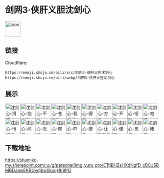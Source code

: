 # 剑网3·侠肝义胆沈剑心
<img src="https://emoji.shojo.cn/bili/src/剑网3·侠肝义胆沈剑心/icon.png" width="50" height="50" alt="icon">

## 链接
Cloudflare:
```
https://emoji.shojo.cn/bili/src/剑网3·侠肝义胆沈剑心
https://emoji.shojo.cn/bili/webp/剑网3·侠肝义胆沈剑心
```
## 展示
<img src="https://emoji.shojo.cn/bili/src/剑网3·侠肝义胆沈剑心/沈剑心-滑稽.png" width="50" height="50" alt="沈剑心-滑稽"><img src="https://emoji.shojo.cn/bili/src/剑网3·侠肝义胆沈剑心/沈剑心-抱大腿.png" width="50" height="50" alt="沈剑心-抱大腿"><img src="https://emoji.shojo.cn/bili/src/剑网3·侠肝义胆沈剑心/沈剑心-不屑.png" width="50" height="50" alt="沈剑心-不屑"><img src="https://emoji.shojo.cn/bili/src/剑网3·侠肝义胆沈剑心/沈剑心-苍天呐.png" width="50" height="50" alt="沈剑心-苍天呐"><img src="https://emoji.shojo.cn/bili/src/剑网3·侠肝义胆沈剑心/沈剑心-我秃了.png" width="50" height="50" alt="沈剑心-我秃了"><img src="https://emoji.shojo.cn/bili/src/剑网3·侠肝义胆沈剑心/沈剑心-得意.png" width="50" height="50" alt="沈剑心-得意"><img src="https://emoji.shojo.cn/bili/src/剑网3·侠肝义胆沈剑心/沈剑心-方了.png" width="50" height="50" alt="沈剑心-方了"><img src="https://emoji.shojo.cn/bili/src/剑网3·侠肝义胆沈剑心/沈剑心-开心.png" width="50" height="50" alt="沈剑心-开心"><img src="https://emoji.shojo.cn/bili/src/剑网3·侠肝义胆沈剑心/沈剑心-呕吐.png" width="50" height="50" alt="沈剑心-呕吐"><img src="https://emoji.shojo.cn/bili/src/剑网3·侠肝义胆沈剑心/沈剑心-咆哮.png" width="50" height="50" alt="沈剑心-咆哮"><img src="https://emoji.shojo.cn/bili/src/剑网3·侠肝义胆沈剑心/沈剑心-悄悄话.png" width="50" height="50" alt="沈剑心-悄悄话"><img src="https://emoji.shojo.cn/bili/src/剑网3·侠肝义胆沈剑心/沈剑心-问号.png" width="50" height="50" alt="沈剑心-问号"><img src="https://emoji.shojo.cn/bili/src/剑网3·侠肝义胆沈剑心/沈剑心-无语.png" width="50" height="50" alt="沈剑心-无语"><img src="https://emoji.shojo.cn/bili/src/剑网3·侠肝义胆沈剑心/沈剑心-郁闷.png" width="50" height="50" alt="沈剑心-郁闷"><img src="https://emoji.shojo.cn/bili/src/剑网3·侠肝义胆沈剑心/沈剑心-吓到.png" width="50" height="50" alt="沈剑心-吓到"><img src="https://emoji.shojo.cn/bili/src/剑网3·侠肝义胆沈剑心/沈剑心-摸鱼.png" width="50" height="50" alt="沈剑心-摸鱼"><img src="https://emoji.shojo.cn/bili/src/剑网3·侠肝义胆沈剑心/沈剑心-让我看看.png" width="50" height="50" alt="沈剑心-让我看看"><img src="https://emoji.shojo.cn/bili/src/剑网3·侠肝义胆沈剑心/沈剑心-傻眼.png" width="50" height="50" alt="沈剑心-傻眼"><img src="https://emoji.shojo.cn/bili/src/剑网3·侠肝义胆沈剑心/沈剑心-思考.png" width="50" height="50" alt="沈剑心-思考"><img src="https://emoji.shojo.cn/bili/src/剑网3·侠肝义胆沈剑心/沈剑心-赌气.png" width="50" height="50" alt="沈剑心-赌气">

## 下载地址

https://shamiko-my.sharepoint.com/:u:/g/personal/img_yuru_pro/ETtjBHZsHXdNgfD_cBCJ5BMBDJewEKBGvdjbw0kxgHh9PQ